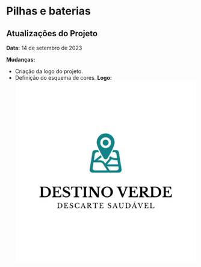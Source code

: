 # Pilhas e baterias
## Atualizações do Projeto

**Data:** 14 de setembro de 2023

 **Mudanças:**
  - Criação da logo do projeto.
  - Definição do esquema de cores.
 **Logo:**
 ![Logo do projeto](public/imgs/logo.png)
